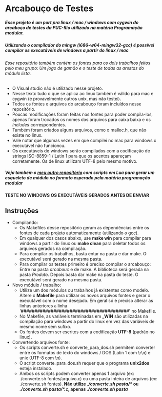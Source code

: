 # Arcabouço de Testes
##### Esse projeto é um port pra linux / mac / windows com cygwin do arcaboço de testes da PUC-Rio utilizado na matéria **Programação modular**.
##### Utilizando o compilador do mingw (i686-w64-mingw32-gcc) é possível compilar os executáveis de windows a partir do linux / mac
###### Esse repositório também contém os fontes para os dois trabalhos feitos pelo meu grupo: Um jogo de gamão e o teste de todas as arestas do módulo lista.
* O Visual studio não é utilizado nesse projeto.
* Nesse texto tudo o que se aplica ao linux também é válido para mac e cygwin (e provavelmente outros unix, mas não testei).
* Todos os fontes e arquivos do arcabouço foram incluídos nesse repositório.
* Poucas modificações foram feitas nos fontes para poder compila-los, apenas foram trocados os nomes dos arquivos para caixa baixa e os *includes* correspondentes.
* Também foram criados alguns arquivos, como o malloc.h, que não existe no linux.
* Vale notar que algumas vezes em que compilei no mac para windows o executável não funcionou.
* Os executáveis de windows serão compilados com a codificação de strings ISO-8859-1 / Latin 1 para que os acentos apareçam corretamente. Os de linux utilizam UTF-8 pelo mesmo motivo.

##### Veja também o [meu outro repositório](https://github.com/naves-thiago/gerador_arcabouco) com scripts em Lua para gerar um *esqueleto* de módulo no formato esperado pela matéria programação modular

#### **TESTE NO WINDOWS OS EXECUTÁVEIS GERADOS ANTES DE ENVIAR**
## Instruções
* Compilando:
  * Os Makefiles desse repositório geram as dependências entre os fontes de cada projeto automaticamente (utilizando o gcc).
  * Em qualquer dos casos abaixo, use **make win** para compilar para windows a partir do linux ou **make clean** para deletar todos os arquivos gerados na compilação.
  * Para compilar os trabalhos, basta entar na pasta e dar make. O executável será gerado na mesma pasta.
  * Para compilar os testes primeiro é preciso compilar o arcabouço: Entre na pasta *arcabouc* e de make. A biblioteca será gerada na pasta *Produto*. Depois basta dar make na pasta do teste. O executável será gerado na mesma pasta.
* Novo módulo / trabalho:
  * Utilize um dos módulos ou trabalhos já existentes como modelo. Altere o **Makefile** para utilizar os novos arquivos fontes e gerar o executável com o nome desejado. Em geral só é preciso alterar as linhas anteriores a linha '########################################' no Makefile.
  * No Makefile, as variáveis terminadas em **_WIN** são utilizadas na compilação para windows a partir do linux em vez das variáveis de mesmo nome sem sufixo.
  * Os fontes devem ser escritos com a codificação **UTF-8** (padrão no linux).
* Convertendo arquivos fonte:
  * Os scripts converte.sh e converte_para_dos.sh permitem converter entre os formatos de texto do windows / DOS (Latin 1 com \r\n) e unix (UTF-8 com \n).
  * O script converte_para_dos.sh requer que o programa **unix2dos** esteja instalado.
  * Ambos os scripts podem converter apenas 1 arquivo (ex: ./converte.sh fontes/arquivo.c) ou uma pasta inteira de arquivos (ex: ./converte.sh fontes). **Não utilize _./converte.sh pasta/*_ ou _./converte.sh pasta/*.c_, apenas _./converte.sh pasta_**
